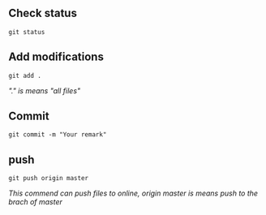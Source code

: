 ## Check status
```shell
git status
```
## Add modifications
```shell
git add .
```
*"." is means "all files"*
## Commit
```shell
git commit -m "Your remark"
```
## push
```shell
git push origin master
```
*This commend can push files to online, origin master is means push to the brach of master*